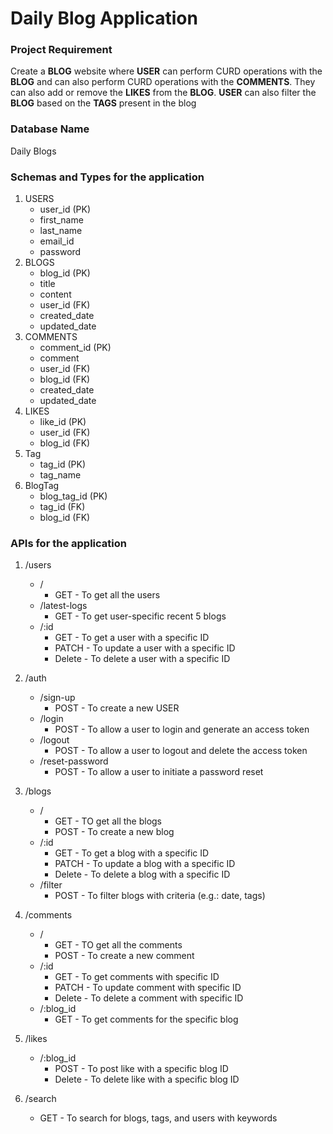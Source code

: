 # Daily Blog Application

### Project Requirement
Create a **BLOG** website where **USER** can perform CURD operations with the **BLOG** and can also perform CURD operations with the **COMMENTS**. They can also add or remove the **LIKES** from the **BLOG**. **USER** can also filter the **BLOG** based on the **TAGS** present in the blog

### Database Name
Daily Blogs

### Schemas and Types for the application
1. USERS
	* user_id (PK)
	* first_name
	* last_name
	* email_id
	* password
2. BLOGS
	* blog_id (PK)
	* title
	* content
	* user_id (FK)
	* created_date
	* updated_date
3. COMMENTS
	* comment_id (PK)
	* comment
	* user_id (FK)
	* blog_id (FK)
	* created_date
	* updated_date
4. LIKES
	* like_id (PK) 
	* user_id (FK)
	* blog_id (FK)
5. Tag
	* tag_id (PK)
	* tag_name
6. BlogTag
	* blog_tag_id (PK)
	* tag_id (FK)
	* blog_id (FK)
   
### APIs for the application
1. /users
	* /
		* GET - To get all the users
	* /latest-logs
		* GET - To get user-specific recent 5 blogs
	* /:id
		* GET - To get a user with a specific ID
		* PATCH - To update a user with a specific ID
		* Delete - To delete a user with a specific ID
2. /auth
   	* /sign-up
		* POST - To create a new USER
	* /login
		* POST - To allow a user to login and generate an access token
	* /logout
		* POST - To allow a user to logout and delete the access token
	* /reset-password
		* POST - To allow a user to initiate a password reset

3. /blogs
	* /
		* GET - TO get all the blogs
		* POST - To create a new blog
	* /:id
		* GET - To get a blog with a specific ID
		* PATCH - To update a blog with a specific ID
		* Delete - To delete a blog with a specific ID
	* /filter
		* POST - To filter blogs with criteria (e.g.: date, tags)
4. /comments
	* /
		* GET - TO get all the comments
		* POST - To create a new comment
	* /:id
		* GET - To get comments with specific ID
		* PATCH - To update comment with specific ID
		* Delete - To delete a comment with specific ID
	* /:blog_id
		* GET - To get comments for the specific blog
5. /likes
	* /:blog_id
		* POST - To post like with a specific blog ID
		* Delete - To delete like with a specific blog ID
6. /search
	* GET - To search for blogs, tags, and users with keywords




